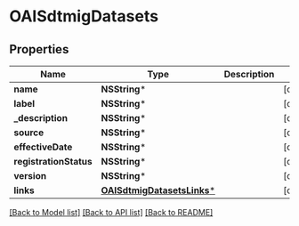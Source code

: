# OAISdtmigDatasets

## Properties
Name | Type | Description | Notes
------------ | ------------- | ------------- | -------------
**name** | **NSString*** |  | [optional] 
**label** | **NSString*** |  | [optional] 
**_description** | **NSString*** |  | [optional] 
**source** | **NSString*** |  | [optional] 
**effectiveDate** | **NSString*** |  | [optional] 
**registrationStatus** | **NSString*** |  | [optional] 
**version** | **NSString*** |  | [optional] 
**links** | [**OAISdtmigDatasetsLinks***](OAISdtmigDatasetsLinks.md) |  | [optional] 

[[Back to Model list]](../README.md#documentation-for-models) [[Back to API list]](../README.md#documentation-for-api-endpoints) [[Back to README]](../README.md)



